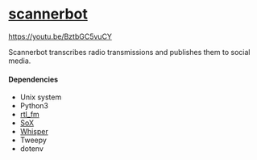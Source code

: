 # [scannerbot](https://twitter.com/sdscannerbot)

https://youtu.be/BztbGC5vuCY

Scannerbot transcribes radio transmissions and publishes them to social media.

#### Dependencies
* Unix system
* Python3
* [rtl_fm](http://kmkeen.com/rtl-demod-guide/index.html)
* [SoX](https://sox.sourceforge.net/sox.html)
* [Whisper](https://github.com/openai/whisper)
* Tweepy
* dotenv
